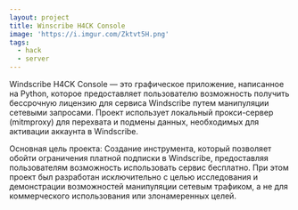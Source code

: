 ```yaml
---
layout: project
title: Winscribe H4CK Console
image: 'https://i.imgur.com/Zktvt5H.png'
tags:
  - hack
  - server
---
```


Windscribe H4CK Console — это графическое приложение, написанное на Python, которое предоставляет пользователю возможность получить бессрочную лицензию для сервиса Windscribe путем манипуляции сетевыми запросами. Проект использует локальный прокси-сервер (mitmproxy) для перехвата и подмены данных, необходимых для активации аккаунта в Windscribe.

Основная цель проекта:
Создание инструмента, который позволяет обойти ограничения платной подписки в Windscribe, предоставляя пользователям возможность использовать сервис бесплатно. При этом проект был разработан исключительно с целью исследования и демонстрации возможностей манипуляции сетевым трафиком, а не для коммерческого использования или злонамеренных целей.

